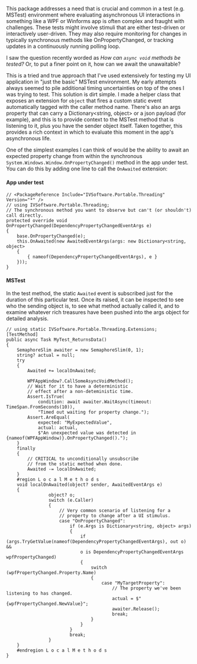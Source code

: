 This package addresses a need that is crucial and common in a test (e.g. MSTest) environment where evaluating asynchronous UI interactions in something like a WPF or Winforms app is often complex and fraught with challenges. These tests might involve stimuli that are either test-driven or interactively user-driven. They may also require monitoring for changes in typically synchronous methods like OnPropertyChanged, or tracking updates in a continuously running polling loop.

I saw the question recently worded as _How can `async void` methods be tested?_ Or, to put a finer point on it, how can we await the unawaitable?

This is a tried and true approach that I've used extensively for testing my UI application in "just the basic" MSTest environment. My early attempts always seemed to pile additional timing uncertainties on top of the ones I was trying to test. This solution is dirt simple. I made a helper class that exposes an extension for `object` that fires a custom static event automatically tagged with the caller method name. There's also an args property that can carry a Dictionary<string, object> or a json payload (for example), and this is to provide context to the MSTest method that is listening to it, plus you have the sender object itself. Taken together, this provides a rich context in which to evaluate this moment in the app's asynchronous life. 

One of the simplest examples I can think of would be the ability to await an expected property change from within the synchronous `System.Windows.Window.OnPropertyChanged()` method in the app under test. You can do this by adding one line to call the `OnAwaited` extension:

#### App under test

```
// <PackageReference Include="IVSoftware.Portable.Threading" Version="*" />
// using IVSoftware.Portable.Threading;
// The synchronous method you want to observe but can't (or shouldn't) call directly. 
protected override void OnPropertyChanged(DependencyPropertyChangedEventArgs e)
{
    base.OnPropertyChanged(e);
    this.OnAwaited(new AwaitedEventArgs(args: new Dictionary<string, object>
    {
        { nameof(DependencyPropertyChangedEventArgs), e }
    }));
}
```

#### MSTest

In the test method, the static `Awaited` event is subscribed just for the duration of this particular test. Once its raised, it can be inspected to see who the sending object is, to see what method actually called it, and to examine whatever rich treasures have been pushed into the args object for detailed analysis.

```
// using static IVSoftware.Portable.Threading.Extensions;
[TestMethod]
public async Task MyTest_ReturnsData()
{
    SemaphoreSlim awaiter = new SemaphoreSlim(0, 1);
    string? actual = null;
    try
    {
        Awaited += localOnAwaited;

        WPFAppWindow?.CallSomeAsyncVoidMethod();
        // Wait for it to have a deterministic
        // effect after a non-deteministic time.
        Assert.IsTrue(
            condition: await awaiter.WaitAsync(timeout: TimeSpan.FromSeconds(10)),
            "Timed out waiting for property change.");
        Assert.AreEqual(
            expected: "MyExpectedValue",
            actual: actual,
            $"An unexpected value was detected in {nameof(WPFAppWindow)}.OnPropertyChanged().");
    }
    finally
    {
        // CRITICAL to unconditionally unsubscribe
        // from the static method when done.
        Awaited -= localOnAwaited;
    }
    #region L o c a l M e t h o d s
    void localOnAwaited(object? sender, AwaitedEventArgs e)
    {
                object? o;
                switch (e.Caller)
                {
                    // Very common scenario of listening for a
                    // property to change after a UI stimulus.
                    case "OnPropertyChanged":
                        if (e.Args is Dictionary<string, object> args)
                        {
                            if (args.TryGetValue(nameof(DependencyPropertyChangedEventArgs), out o) &&
                            o is DependencyPropertyChangedEventArgs wpfPropertyChanged)
                            {
                                switch (wpfPropertyChanged.Property.Name)
                                {
                                    case "MyTargetProperty":
                                        // The property we've been listening to has changed.
                                        actual = $"{wpfPropertyChanged.NewValue}";
                                        awaiter.Release();
                                        break;
                                }
                            }
                        }
                        break;
                }
    }
    #endregion L o c a l M e t h o d s
}
```
